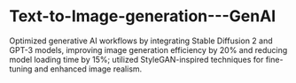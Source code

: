 # Text-to-Image-generation---GenAI


Optimized generative AI workflows by integrating Stable Diffusion 2 and GPT-3 models, improving image generation efficiency by 20% and reducing model loading time by 15%; utilized StyleGAN-inspired techniques for fine-tuning and enhanced image realism.
